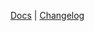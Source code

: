 [Docs](https://github.com/tanekloc/tmsg/blob/main/README.md) | [Changelog](https://github.com/tanekloc/tmsg/tree/main/packages/runtime)
